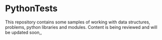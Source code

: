 # PythonTests

This repository contains some samples of working with data structures, problems, python libraries and modules. Content is being reviewed and will be updated soon,,
